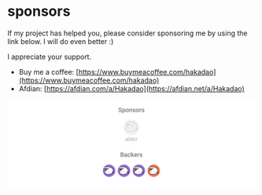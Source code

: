 # sponsors

If my project has helped you, please consider sponsoring me by using the link below. I will do even better :)

I appreciate your support.

- Buy me a coffee: [https://www.buymeacoffee.com/hakadao](https://www.buymeacoffee.com/hakadao)
- Afdian: [https://afdian.com/a/Hakadao](https://afdian.net/a/Hakadao)

[![sponsors](/sponsorkit/sponsors.svg)](https://afdian.net/a/Hakadao?tab=sponsor)
